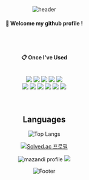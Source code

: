 <div align="center"> 

![header](https://capsule-render.vercel.app/api?type=cylinder&color=000000&height=150&section=header&text=KimYeGun&fontColor=ffffff&fontSize=70&animation=fadeIn&fontAlignY=55&desc=%20&descAlignY=62&descAlign=62)

####  :wave: Welcome my github profile !

  
 <br/>
 <br/>
  
####  :clipboard: Once I've Used 
  
 <br/>
  
<img src="https://img.shields.io/badge/JAVA-007396?style=for-the-badge&logo=Java&logoColor=white">
<img src="https://img.shields.io/badge/JavaScript-F7DF1E?style=for-the-badge&logo=JavaScript&logoColor=white">
<img src="https://img.shields.io/badge/Spring-6DB33F?style=for-the-badge&logo=Spring&logoColor=white">
<img src="https://img.shields.io/badge/HTML5-E34F26?style=for-the-badge&logo=HTML5&logoColor=white">
<img src="https://img.shields.io/badge/CSS3-1572B6?style=for-the-badge&logo=CSS3&logoColor=white"> <br>
<img src="https://img.shields.io/badge/Oracle-F80000?style=for-the-badge&logo=Oracle&logoColor=white"> 
<img src="https://img.shields.io/badge/aws-232F3E?style=for-the-badge&logo=Amazon aws&logoColor=white">
<img src="https://img.shields.io/badge/Eclipse-2C2255?style=for-the-badge&logo=Eclipse%20IDE&logoColor=white">
<img src="https://img.shields.io/badge/github-181717?style=for-the-badge&logo=github&logoColor=white">
<img src="https://img.shields.io/badge/VSCode-007ACC?style=for-the-badge&logo=VisualStudioCode&logoColor=white">
<img src="https://img.shields.io/badge/REACT-61DAFB?style=for-the-badge&logo=REACT&logoColor=white">




   <br/>
   <br/>
 
  <br/>

  ## Languages

![Top Langs](https://github-readme-stats.vercel.app/api/top-langs/?username=kimyegun&layout=compact&theme=gruvbox)
  

  [![Solved.ac
프로필](http://mazassumnida.wtf/api/v2/generate_badge?boj=kimyegun)](https://solved.ac/kimyegun)

![mazandi profile](http://mazandi.herokuapp.com/api?handle={kimyegun}&theme=cold)
<img src="http://mazandi.herokuapp.com/api?handle=kimyegun&theme=cold"/>

  ![Footer](https://capsule-render.vercel.app/api?type=waving&color=auto&height=200&section=footer)

</div>

<!--
**kimyegun/kimyegun** is a ✨ _special_ ✨ repository because its `README.md` (this file) appears on your GitHub profile.

Here are some ideas to get you started:

- 🔭 I’m currently working on ...
- 🌱 I’m currently learning ...
- 👯 I’m looking to collaborate on ...
- 🤔 I’m looking for help with ...
- 💬 Ask me about ...
- 📫 How to reach me: ...
- 😄 Pronouns: ...
- ⚡ Fun fact: ...
-->
